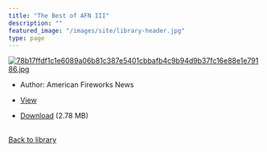 ```yaml
---
title: "The Best of AFN III"
description: ""
featured_image: "/images/site/library-header.jpg"
type: page
---
```


<a href="https://drive.google.com/file/d/1QufSWJSLzRIYmonH5GJHaTQJeGmn4wcP/view" target="_blank">![78b17ffdf1c1e6089a06b81c387e5401cbbafb4c9b94d9b37fc16e88e1e79186.jpg](/images/library/78b17ffdf1c1e6089a06b81c387e5401cbbafb4c9b94d9b37fc16e88e1e79186.jpg)</a>
* Author: American Fireworks News
* <a href="https://drive.google.com/file/d/1QufSWJSLzRIYmonH5GJHaTQJeGmn4wcP/view" target="_blank">View</a>

* [Download](https://drive.google.com/uc?export=download&id=1QufSWJSLzRIYmonH5GJHaTQJeGmn4wcP) (2.78 MB)

<br />[Back to library](/library/)
